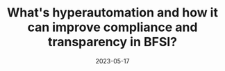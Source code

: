 ---
category:
- .nan
date: 2023-05-17
keyword_suggestion: ubuntu install docker
post_inspiration: https://m.economictimes.com/news/how-to/whats-hyperautomation-and-how-it-can-improve-compliance-and-transparency-in-bfsi/articleshow/100074543.cms
silot_terms: digital automation
title: What's hyperautomation and how it can improve compliance and transparency in
  BFSI?
---